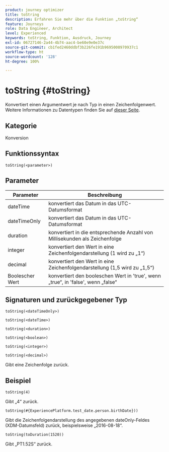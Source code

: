 ```yaml
---
product: journey optimizer
title: toString
description: Erfahren Sie mehr über die Funktion „toString“
feature: Journeys
role: Data Engineer, Architect
level: Experienced
keywords: toString, Funktion, Ausdruck, Journey
exl-id: 06727146-2a44-4b74-aac4-be60e9e0e37c
source-git-commit: cb1fed2460ddbf3b226fe191b9695008970937c1
workflow-type: ht
source-wordcount: '128'
ht-degree: 100%

---
```


# toString {#toString}

Konvertiert einen Argumentwert je nach Typ in einen Zeichenfolgenwert. Weitere Informationen zu Datentypen finden Sie auf [dieser Seite](../expression/data-types.md).

## Kategorie

Konversion

## Funktionssyntax

`toString(<parameter>)`

## Parameter

| Parameter | Beschreibung |
|--- |--- |
| dateTime | konvertiert das Datum in das UTC-Datumsformat |
| dateTimeOnly | konvertiert das Datum in das UTC-Datumsformat |
| duration | konvertiert in die entsprechende Anzahl von Millisekunden als Zeichenfolge |
| integer | konvertiert den Wert in eine Zeichenfolgendarstellung (1 wird zu „1“) |
| decimal | konvertiert den Wert in eine Zeichenfolgendarstellung (1,5 wird zu „1,5“) |
| Boolescher Wert | konvertiert den booleschen Wert in &#39;true&#39;, wenn „true“, in &#39;false&#39;, wenn „false“ |

## Signaturen und zurückgegebener Typ

`toString(<dateTimeOnly>)`

`toString(<dateTime>)`

`toString(<duration>)`

`toString(<boolean>)`

`toString(<integer>)`

`toString(<decimal>)`

Gibt eine Zeichenfolge zurück.

## Beispiel

`toString(4)`

Gibt „4“ zurück.

`toString(#{ExperiencePlatform.test_date.person.birthDate}))`

Gibt die Zeichenfolgendarstellung des angegebenen dateOnly-Feldes (XDM-Datumsfeld) zurück, beispielsweise „2016-08-18“.

`toString(toDuration(1520))`

Gibt „PT1.52S“ zurück.
